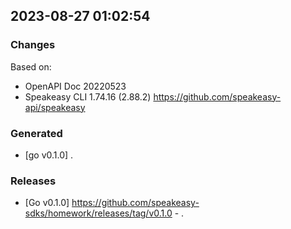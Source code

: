 

## 2023-08-27 01:02:54
### Changes
Based on:
- OpenAPI Doc 20220523 
- Speakeasy CLI 1.74.16 (2.88.2) https://github.com/speakeasy-api/speakeasy
### Generated
- [go v0.1.0] .
### Releases
- [Go v0.1.0] https://github.com/speakeasy-sdks/homework/releases/tag/v0.1.0 - .